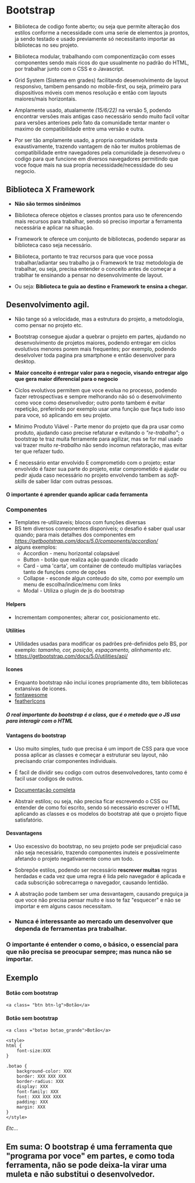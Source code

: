 # Bootstrap  

- Biblioteca de codigo fonte aberto; ou seja que permite alteração dos estilos conforme a necessidade com uma serie de elementos ja prontos, ja sendo testado e usado previamente só necessitanto importar as bibliotecas no seu projeto.  

- Biblioteca modular, trabalhando com componentização com esses componentes sendo mais ricos do que usualmente no padrão do HTML, por trabalhar junto com o CSS e o Javascript.  

- Grid System (Sistema em grades) facilitando desenvolvimento de layout responsivo, tambem pensando no mobile-first, ou seja, primeiro para dispositivos móveis com menos resolução e então com layouts maiores/mais horizontais.  

- Amplamente usado, atualamente *(15/6/22)* na versão 5, podendo encontrar versões mais antigas caso necessário sendo muito facil voltar para versões anterioes pelo fato da comunidade tentar manter o maximo de compatibilidade entre uma versão e outra.   

- Por ser tão amplamente usado, a propria comunidade testa exaustivamente, trazendo vantagem de não ter muitos problemas de compatibilidade entre navegadores pela comunidade ja desenvolveu o codigo para que funcione em diversos navegadores permitindo que voce foque mais na sua propria necessidade/necessidade do seu negocio.  

## Biblioteca X Framework  

- **Não são termos sinônimos**  

- Biblioteca oferece objetos e classes prontos para uso te oferencendo mais recursos para trabalhar, sendo só preciso importar a ferramenta necessária e aplicar na situação.  

- Framework te oferece um conjunto de bibliotecas, podendo separar as biblioteca caso seja necessário.  

- Biblioteca, portanto te traz recursos para que voce possa trabalhar/adiantar seu trabalho ja o Framework te traz metodologia de trabalhar, ou seja, precisa entender o conceito antes de começar a trablhar te ensinando a pensar no desenvolvimente de layout.  

- Ou seja: **Biblioteca te guia ao destino e Framework te ensina a chegar.**  

## Desenvolvimento agil.  

- Não tange só a velocidade, mas a estrutura do projeto, a metodologia, como pensar no projeto etc.  

- Bootstrap consegue ajudar a quebrar o projeto em partes, ajudando no desenvolvimento de projetos maiores, podendo entregar em ciclos evolutivos menores porem mais frequentes; por exemplo, podendo deselvolver toda pagina pra smartphone e então desenvolver para desktop.  

- **Maior conceito é entregar valor para o negocio, visando entregar algo que gera maior diferencial para o negocio**  

- Ciclos evolutivos permitem que voce evolua no processo, podendo fazer retrospectivas e sempre melhorando não só o desenvolvimento como voce como desenvolvedor; outro ponto tambem é evitar repetição, preferindo por exemplo usar uma função que faça tudo isso para voce, só aplicando em seu projeto.  

- Minimo Produto Viável - Parte menor do projeto que da pra usar como produto, ajudando caso precise refaturar e evitando o *"re-trabalho"*; o bootstrap te traz muita ferramente para agilizar, mas se for mal usado vai trazer muito *re-trabalho* não sendo incomun refatoração, mas evitar ter que refazer tudo.  

- É necessário entar envolvido E comprometido com o projeto; estar envolvido é fazer sua parte do projeto, estar comprometido é ajudar ou pedir ajuda caso necessário no projeto envolvendo tambem as *soft-skills* de saber lidar com outras pessoas.  

#### **O importante é aprender quando aplicar cada ferramenta**  


### Componentes  

- Templates re-utilizaveis; blocos com funções diversas 
- BS tem diversos componentes disponiveis; o desafio é saber qual usar quando; para mais detalhes dos componentes em *https://getbootstrap.com/docs/5.0/components/accordion/*
- alguns exemplos:
    - Accordion - menu horizontal colapsável 
    - Button - botão que realiza ação quando clicado
    - Card - uma 'carta', um container de conteudo multiplas variações tanto de funções como de opções
    - Collapse - esconde algun conteudo do site, como por exemplo um menu de escolha/indice/menu com links
    - Modal - Utiliza o plugin de js do bootstrap  

#### Helpers
- Incrementam componentes; alterar cor, posicionamento etc.  

#### Utilities  

- Utilidades usadas para modificar os padrões pré-definidos pelo BS, por exemplo: *tamanho, cor, posição, espaçamento, alinhamento etc.*
- https://getbootstrap.com/docs/5.0/utilities/api/  

#### Icones  

- Enquanto bootstrap não inclui icones propriamente dito, tem bibliotecas extansivas de icones.
- [fontawesome](https://fontawesome.com/)
- [featherIcons](https://feathericons.com/)
    
##### O real importante do bootstrap é a **class**, que é o metodo que o JS usa para interagir com o HTML  
#### Vantagens do bootstrap  

- Uso muito simples, tudo que precisa é um import de CSS para que voce possa aplicar as classes e começar a estruturar seu layout, não precisando criar componentes individuais.  

- É facil de dividir seu codigo com outros desenvolvedores, tanto como é facil usar codigos de outros.  

- [Documentação completa](https://getbootstrap.com/) 

- Abstrair estilos; ou seja, não precisa ficar escrevendo o CSS ou entender de como foi escrito, sendo só necessário escrever o HTML aplicando as classes e os modelos do bootstrap até que o projeto fique satisfatório.  

#### Desvantagens  

- Uso excessivo do bootstrap, no seu projeto pode ser prejudicial caso não seja necessário, trazendo componentes inuteis e possivelmente afetando o projeto negativamente como um todo.  

- Sobrepõe estilos, podendo ser necessário **rescrever muitas** regras herdadas e cada vez que uma regra é lida pelo navegador é aplicada e cada subscrição sobrecarrega o navegador, causando lentidão.  

- A abstração pode tambem ser uma desvantagem, causando preguiça ja que voce não precisa pensar muito e isso te faz "esquecer" e não se importar e em alguns casos necessitam.  

- ### Nunca é interessante ao mercado um desenvolver que dependa de ferramentas pra trabalhar.  

### O importante é entender o como, o básico, o essencial para que não precisa se preocupar sempre; mas nunca não se importar.  

## Exemplo  

#### Botão com bootstrap  

``` 
<a class= "btn btn-lg">Botão</a>
```  

#### Botão sem bootstrap   

```
<a class ="botao botao_grande">Botão</a>  

<style>
html {
    font-size:XXX
}  

.botao {
    background-color: XXX
    border: XXX XXX XXX
    border-radius: XXX
    display: XXX
    font-family: XXX
    font: XXX XXX XXX
    padding: XXX
    margin: XXX
}
</style>
```   

*Etc...*  

## Em suma: O bootstrap é uma ferramenta que "programa por voce" em partes, e como toda ferramenta, não se pode deixa-la virar uma muleta e não substitui o desenvolvedor.

